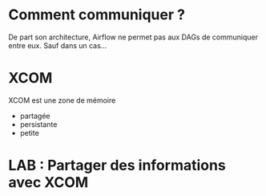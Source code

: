 # Comment communiquer ?

De part son architecture, Airflow ne permet pas aux DAGs de communiquer entre eux.
Sauf dans un cas...

# XCOM

XCOM est une zone de mémoire 

- partagée
- persistante
- petite

# LAB : Partager des informations avec XCOM

